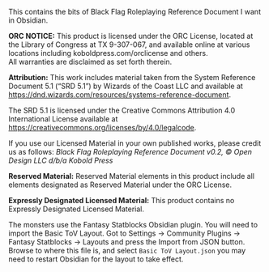 This contains the bits of Black Flag Roleplaying Reference Document I want in Obsidian.

**ORC NOTICE:** This product is licensed under the ORC License, located at the Library of Congress at TX 9-307-067, and available online at various locations including koboldpress.com/orclicense and others.  
All warranties are disclaimed as set forth therein.

**Attribution:** This work includes material taken from the System Reference Document 5.1 (“SRD 5.1”) by Wizards of the Coast LLC and available at https://dnd.wizards.com/resources/systems-reference-document.

The SRD 5.1 is licensed under the Creative Commons Attribution 4.0 International License
available at https://creativecommons.org/licenses/by/4.0/legalcode.

If you use our Licensed Material in your own published works, please credit us as follows:
*Black Flag Roleplaying Reference Document v0.2, © Open Design LLC d/b/a Kobold Press*

**Reserved Material:** Reserved Material elements in this product include all elements designated as Reserved Material under the ORC License.

**Expressly Designated Licensed Material:** This product contains no Expressly Designated Licensed Material.

The monsters use the Fantasy Statblocks Obsidian plugin. You will need to import the Basic ToV Layout. Got to Settings -> Community Plugins -> Fantasy Statblocks -> Layouts and press the Import from JSON button. Browse to where this file is, and select `Basic ToV Layout.json` you may need to restart Obsidian for the layout to take effect.